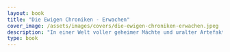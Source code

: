 ```yaml
---
layout: book
title: "Die Ewigen Chroniken - Erwachen"
cover_image: /assets/images/covers/die-ewigen-chroniken-erwachen.jpeg
description: "In einer Welt voller geheimer Mächte und uralter Artefakte geraten zwei Fremde in den Sog eines Schicksals, das sie selbst nicht verstehen. Eine epische Reise beginnt, auf der die Grenzen zwischen Heilung und Zerstörung verschwimmen."
type: book
---
```


 